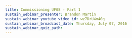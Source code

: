 ```yaml
---
title: Commissioning UFGS - Part 1
sustain_webinar_presenter: Brandon Martin
sustain_webinar_youtube_video_id: wz7DrU4m40g
sustain_webinar_broadcast_date: Thursday, July 07, 2016
sustain_webinar_quiz_path:
---
```

